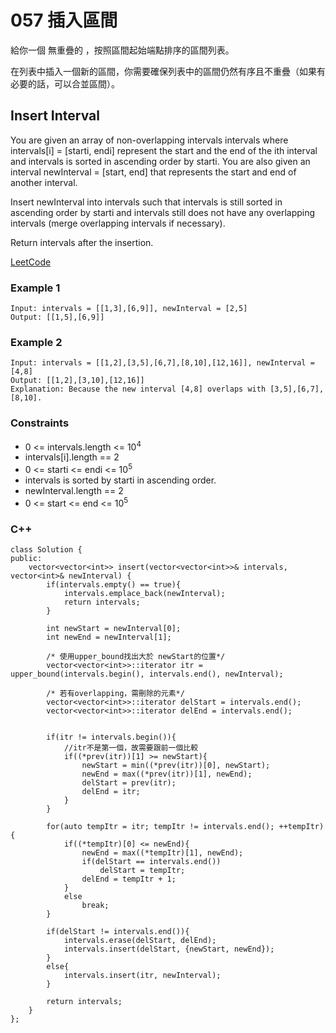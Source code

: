 # 057 插入區間

給你一個 無重疊的 ，按照區間起始端點排序的區間列表。

在列表中插入一個新的區間，你需要確保列表中的區間仍然有序且不重疊（如果有必要的話，可以合並區間）。

##  Insert Interval

You are given an array of non-overlapping intervals intervals where intervals[i] = [starti, endi] represent the start and the end of the ith interval and intervals is sorted in ascending order by starti. You are also given an interval newInterval = [start, end] that represents the start and end of another interval.

Insert newInterval into intervals such that intervals is still sorted in ascending order by starti and intervals still does not have any overlapping intervals (merge overlapping intervals if necessary).

Return intervals after the insertion.

[LeetCode](https://leetcode-cn.com/problems/insert-interval/)


### Example 1

```
Input: intervals = [[1,3],[6,9]], newInterval = [2,5]
Output: [[1,5],[6,9]]
```

### Example 2

```
Input: intervals = [[1,2],[3,5],[6,7],[8,10],[12,16]], newInterval = [4,8]
Output: [[1,2],[3,10],[12,16]]
Explanation: Because the new interval [4,8] overlaps with [3,5],[6,7],[8,10].
```

### Constraints

* 0 <= intervals.length <= 10<sup>4</sup>
* intervals[i].length == 2
* 0 <= starti <= endi <= 10<sup>5</sup>
* intervals is sorted by starti in ascending order.
* newInterval.length == 2
* 0 <= start <= end <= 10<sup>5</sup>

### C++ 

```
class Solution {
public:
    vector<vector<int>> insert(vector<vector<int>>& intervals, vector<int>& newInterval) {
        if(intervals.empty() == true){
            intervals.emplace_back(newInterval);
            return intervals;
        }
        
        int newStart = newInterval[0];
        int newEnd = newInterval[1];

        /* 使用upper_bound找出大於 newStart的位置*/
        vector<vector<int>>::iterator itr = upper_bound(intervals.begin(), intervals.end(), newInterval);

        /* 若有overlapping，需刪除的元素*/
        vector<vector<int>>::iterator delStart = intervals.end();
        vector<vector<int>>::iterator delEnd = intervals.end();


        if(itr != intervals.begin()){
            //itr不是第一個，故需要跟前一個比較
            if((*prev(itr))[1] >= newStart){
                newStart = min((*prev(itr))[0], newStart);
                newEnd = max((*prev(itr))[1], newEnd); 
                delStart = prev(itr);
                delEnd = itr;
            }
        }

        for(auto tempItr = itr; tempItr != intervals.end(); ++tempItr){
            if((*tempItr)[0] <= newEnd){
                newEnd = max((*tempItr)[1], newEnd);
                if(delStart == intervals.end())
                    delStart = tempItr;
                delEnd = tempItr + 1;
            }
            else
                break;
        }     

        if(delStart != intervals.end()){
            intervals.erase(delStart, delEnd);  
            intervals.insert(delStart, {newStart, newEnd});
        }
        else{
            intervals.insert(itr, newInterval);
        }
        
        return intervals;
    }
};
```

